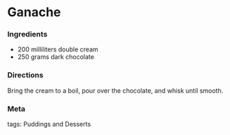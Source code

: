 # Ganache

### Ingredients
 * 200 milliliters double cream
 * 250 grams dark chocolate

### Directions

Bring the cream to a boil, pour over the chocolate, and whisk until smooth.

### Meta

tags: Puddings and Desserts


